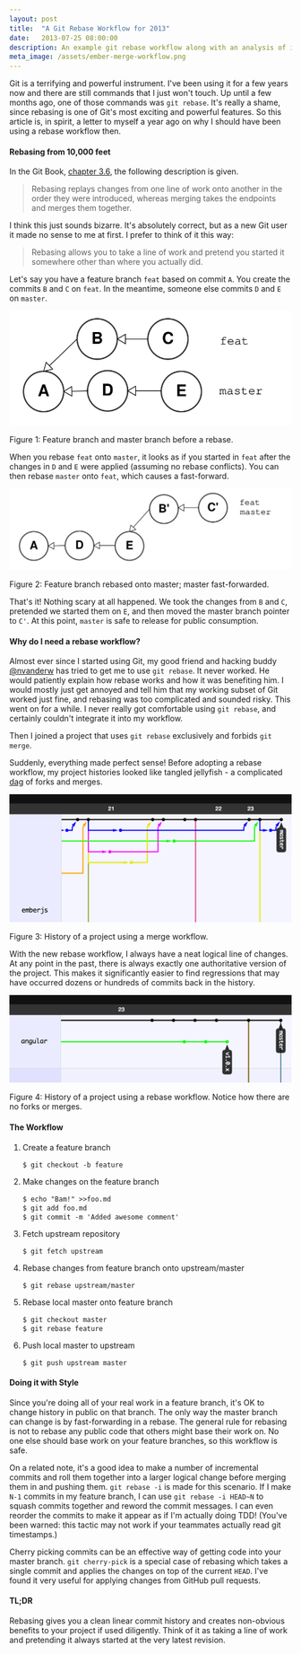 ```yaml
---
layout: post
title:  "A Git Rebase Workflow for 2013"
date:   2013-07-25 08:00:00
description: An example git rebase workflow along with an analysis of its benefits and some style pointers.
meta_image: /assets/ember-merge-workflow.png
---
```


Git is a terrifying and powerful instrument. I've been using it for a few years
now and there are still commands that I just won't touch. Up until a few months
ago, one of those commands was `git rebase`. It's really a shame, since rebasing
is one of Git's most exciting and powerful features. So this article is, in
spirit, a letter to myself a year ago on why I should have been using a
rebase workflow then.

#### Rebasing from 10,000 feet

In the Git Book, [chapter
3.6](http://git-scm.com/book/en/Git-Branching-Rebasing), the following
description is given.

> Rebasing replays changes from one line of work onto another in the order they
> were introduced, whereas merging takes the endpoints and merges them together.

I think this just sounds bizarre. It's absolutely correct, but as a new Git user
it made no sense to me at first. I prefer to think of it this way:

> Rebasing allows you to take a line of work and pretend you started it
> somewhere other than where you actually did.

Let's say you have a feature branch `feat` based on commit `A`. You create the commits
`B` and `C` on `feat`. In the meantime, someone else commits `D` and `E` on
`master`.

![](/assets/rebase_fig1.svg)

<p class="caption">Figure 1: Feature branch and master branch before a
rebase.</p>

When you rebase `feat` onto `master`, it looks as if you started in `feat` after the
changes in `D` and `E` were applied (assuming no rebase conflicts). You can then
rebase `master` onto `feat`, which causes a fast-forward.

![](/assets/rebase_fig2.svg)

<p class="caption">Figure 2: Feature branch rebased onto master; master
fast-forwarded.</p>

That's it! Nothing scary at all happened. We took the changes from `B` and `C`,
pretended we started them on `E`, and then moved the master branch pointer to
`C'`. At this point, `master` is safe to release for public consumption.

#### Why do I need a rebase workflow?

Almost ever since I started using Git, my good friend and hacking buddy
[@nvanderw](https://twitter.com/nvanderw) has tried to get me to use `git
rebase`. It never worked. He would patiently explain how rebase works and how it
was benefiting him. I would mostly just get annoyed and tell him that my working
subset of Git worked just fine, and rebasing was too complicated and sounded
risky. This went on for a while. I never really got comfortable using `git
rebase`, and certainly couldn't integrate it into my workflow.

Then I joined a project that uses `git rebase` exclusively and forbids `git
merge`.

Suddenly, everything made perfect sense! Before adopting a rebase workflow, my
project histories looked like tangled jellyfish - a complicated
[dag](http://en.wikipedia.org/wiki/Directed_acyclic_graph) of forks and merges.

![](/assets/ember-merge-workflow.png)

<p class="caption">Figure 3: History of a project using a merge workflow.</p>

With the new rebase workflow, I always have a neat logical line of changes. At
any point in the past, there is always exactly one authoritative version of the
project. This makes it significantly easier to find regressions that may have
occurred dozens or hundreds of commits back in the history.

![](/assets/angular-rebase-workflow.png)

<p class="caption">Figure 4: History of a project using a rebase workflow.
Notice how there are no forks or merges.</p>

#### The Workflow

1. Create a feature branch

    ```
    $ git checkout -b feature
    ```

2. Make changes on the feature branch

    ```
    $ echo "Bam!" >>foo.md
    $ git add foo.md
    $ git commit -m 'Added awesome comment'
    ```

3. Fetch upstream repository

    ```
    $ git fetch upstream
    ```

4. Rebase changes from feature branch onto upstream/master

    ```
    $ git rebase upstream/master
    ```

5. Rebase local master onto feature branch
    
    ```
    $ git checkout master
    $ git rebase feature
    ```

6. Push local master to upstream

    ```
    $ git push upstream master
    ```

#### Doing it with Style

Since you're doing all of your real work in a feature branch, it's OK to change
history in public on that branch. The only way the master branch can change is
by fast-forwarding in a rebase. The general rule for rebasing is not to rebase
any public code that others might base their work on. No one else should base
work on your feature branches, so this workflow is safe.

On a related note, it's a good idea to make a number of incremental commits and
roll them together into a larger logical change before merging them in and
pushing them. `git rebase -i` is made for this scenario. If I make `N-1` commits
in my feature branch, I can use `git rebase -i HEAD~N` to squash commits
together and reword the commit messages. I can even reorder the commits to make
it appear as if I'm actually doing TDD! (You've been warned: this tactic may not
work if your teammates actually read git timestamps.)

Cherry picking commits can be an effective way of getting code into your master
branch. `git cherry-pick` is a special case of rebasing which takes a single
commit and applies the changes on top of the current `HEAD`. I've found it very
useful for applying changes from GitHub pull requests.

#### TL;DR

Rebasing gives you a clean linear commit history and creates non-obvious
benefits to your project if used diligently. Think of it as taking a line of
work and pretending it always started at the very latest revision.
